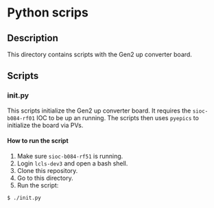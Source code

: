 # Python scrips

## Description 

This directory contains scripts with the Gen2 up converter board.

## Scripts 

### init.py

This scripts initialize the Gen2 up converter board. It requires the `sioc-b084-rf01` IOC to be up an running. The scripts then uses `pyepics` to initialize the board via PVs.

#### How to run the script

1. Make sure `sioc-b084-rf51` is running.
2. Login `lcls-dev3` and open a bash shell.
3. Clone this repository.
4. Go to this directory.
5. Run the script:
```
$ ./init.py
```
